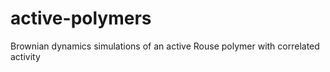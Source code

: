 # active-polymers
Brownian dynamics simulations of an active Rouse polymer with correlated activity
